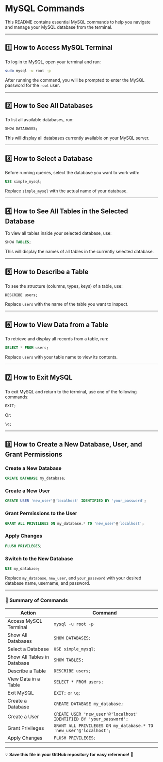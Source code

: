 # MySQL Commands

This README contains essential MySQL commands to help you navigate and manage your MySQL database from the terminal.

---

## 1️⃣ How to Access MySQL Terminal

To log in to MySQL, open your terminal and run:

```bash
sudo mysql -u root -p
```

After running the command, you will be prompted to enter the MySQL password for the `root` user.

---

## 2️⃣ How to See All Databases

To list all available databases, run:

```sql
SHOW DATABASES;
```

This will display all databases currently available on your MySQL server.

---

## 3️⃣ How to Select a Database

Before running queries, select the database you want to work with:

```sql
USE simple_mysql;
```

Replace `simple_mysql` with the actual name of your database.

---

## 4️⃣ How to See All Tables in the Selected Database

To view all tables inside your selected database, use:

```sql
SHOW TABLES;
```

This will display the names of all tables in the currently selected database.

---

## 5️⃣ How to Describe a Table

To see the structure (columns, types, keys) of a table, use:

```sql
DESCRIBE users;
```

Replace `users` with the name of the table you want to inspect.

---

## 6️⃣ How to View Data from a Table

To retrieve and display all records from a table, run:

```sql
SELECT * FROM users;
```

Replace `users` with your table name to view its contents.

---

## 7️⃣ How to Exit MySQL

To exit MySQL and return to the terminal, use one of the following commands:

```sql
EXIT;
```

Or:

```sql
\q;
```

---

## 8️⃣ How to Create a New Database, User, and Grant Permissions

### Create a New Database
```sql
CREATE DATABASE my_database;
```

### Create a New User
```sql
CREATE USER 'new_user'@'localhost' IDENTIFIED BY 'your_password';
```

### Grant Permissions to the User
```sql
GRANT ALL PRIVILEGES ON my_database.* TO 'new_user'@'localhost';
```

### Apply Changes
```sql
FLUSH PRIVILEGES;
```

### Switch to the New Database
```sql
USE my_database;
```

Replace `my_database`, `new_user`, and `your_password` with your desired database name, username, and password.

---

### 🎯 Summary of Commands

| Action                      | Command                  |
| --------------------------- | ------------------------ |
| Access MySQL Terminal       | `mysql -u root -p`       |
| Show All Databases          | `SHOW DATABASES;`        |
| Select a Database           | `USE simple_mysql;`      |
| Show All Tables in Database | `SHOW TABLES;`           |
| Describe a Table            | `DESCRIBE users;`        |
| View Data in a Table        | `SELECT * FROM users;`   |
| Exit MySQL                  | `EXIT;` or `\q;`         |
| Create a Database           | `CREATE DATABASE my_database;` |
| Create a User               | `CREATE USER 'new_user'@'localhost' IDENTIFIED BY 'your_password';` |
| Grant Privileges            | `GRANT ALL PRIVILEGES ON my_database.* TO 'new_user'@'localhost';` |
| Apply Changes               | `FLUSH PRIVILEGES;` |

---

💡 **Save this file in your GitHub repository for easy reference!** 🚀

